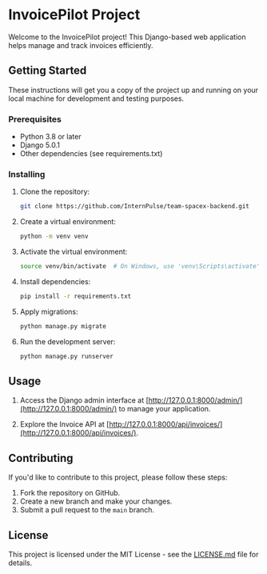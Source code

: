 # InvoicePilot Project

Welcome to the InvoicePilot project! This Django-based web application helps manage and track invoices efficiently.

## Getting Started

These instructions will get you a copy of the project up and running on your local machine for development and testing purposes.

### Prerequisites

- Python 3.8 or later
- Django 5.0.1
- Other dependencies (see requirements.txt)

### Installing

1. Clone the repository:

    ```bash
    git clone https://github.com/InternPulse/team-spacex-backend.git
    ```

2. Create a virtual environment:

    ```bash
    python -m venv venv
    ```

3. Activate the virtual environment:

    ```bash
    source venv/bin/activate  # On Windows, use 'venv\Scripts\activate'
    ```

4. Install dependencies:

    ```bash
    pip install -r requirements.txt
    ```

5. Apply migrations:

    ```bash
    python manage.py migrate
    ```

6. Run the development server:

    ```bash
    python manage.py runserver
    ```

## Usage

1. Access the Django admin interface at [http://127.0.0.1:8000/admin/](http://127.0.0.1:8000/admin/) to manage your application.
   
2. Explore the Invoice API at [http://127.0.0.1:8000/api/invoices/](http://127.0.0.1:8000/api/invoices/).

## Contributing

If you'd like to contribute to this project, please follow these steps:

1. Fork the repository on GitHub.
2. Create a new branch and make your changes.
3. Submit a pull request to the `main` branch.

## License

This project is licensed under the MIT License - see the [LICENSE.md](LICENSE.md) file for details.